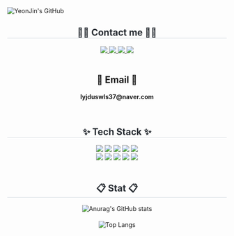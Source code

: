  <div class="header">
      <img src="https://capsule-render.vercel.app/api?type=transparent&fontColor=F5C0CA&text=YeonJin's%20GitHub%20&height=150&fontSize=60&descAlignY=75&descAlign=60" alt="YeonJin's GitHub">
    </div>
<div align= "center">
    <h2 style="border-bottom: 1px solid #d8dee4; color: #282d33;"> 🧑‍💻 Contact me 🧑‍💻 </h2>
    <div align= "center"> <a href=https://lyjduswls.tistory.com> <img src="https://img.shields.io/badge/Tistory-000000?style=for-the-badge&logo=Tistory&logoColor=white&link=https://lyjduswls.tistory.com"> </a>
         <a href=lyjduswls0307@gmail.com> <img src="https://img.shields.io/badge/Notion-000000?style=for-the-badge&logo=Notion&logoColor=white&link=https://steadfast-motion-b2b.notion.site/THE-DEVELOPER-142abc5c9914800f922bcb66c934fedb?pvs=4"> </a>
         <a href=https://www.instagram.com/uniuorh_10> <img src="https://img.shields.io/badge/Instagram-E4405F?style=for-the-badge&logo=Instagram&logoColor=white&link=https://www.instagram.com/uniuorh_10"> </a>
         <a href=mailto:lyjduswls0307@gmail.com> <img src="https://img.shields.io/badge/Gmail-EA4335?style=for-the-badge&logo=Gmail&logoColor=white&link=mailto:lyjduswls0307@gmail.com"> </a>
          </div><br>
    <div align= "center">  </div> 
    <h2 align="center">📧 Email 📧</h2>
<p align="center">
  <Strong>lyjduswls37@naver.com</Strong>
</p><br>
<div align= "center">
    <h2 style="border-bottom: 1px solid #d8dee4; color: #282d33;"> ✨ Tech Stack ✨ </h2>
    <div style="margin: 0 auto; text-align: center;" align= "center"> <img src="https://img.shields.io/badge/Python-3776AB?style=for-the-badge&logo=Python&logoColor=white">
          <img src="https://img.shields.io/badge/Flask-000000?style=for-the-badge&logo=Flask&logoColor=white">
          <img src="https://img.shields.io/badge/MySQL-4479A1?style=for-the-badge&logo=MySQL&logoColor=white">
          <img src="https://img.shields.io/badge/C-A8B9CC?style=for-the-badge&logo=C&logoColor=white">
          <img src="https://img.shields.io/badge/Amazon AWS-232F3E?style=for-the-badge&logo=Amazon AWS&logoColor=white">
          <br/><img src="https://img.shields.io/badge/Java-007396?style=for-the-badge&logo=Java&logoColor=white">
          <img src="https://img.shields.io/badge/Spring-6DB33F?style=for-the-badge&logo=Spring&logoColor=white">
          <img src="https://img.shields.io/badge/Spring Boot-6DB33F?style=for-the-badge&logo=Spring Boot&logoColor=white">
          <img src="https://img.shields.io/badge/Git-F05032?style=for-the-badge&logo=Git&logoColor=white">
          <img src="https://img.shields.io/badge/Github-181717?style=for-the-badge&logo=Github&logoColor=white">
          </div>
    </div><br>
 <div align= "center">
    <h2 style="border-bottom: 1px solid #d8dee4; color: #282d33;"> 📋 Stat 📋 </h2>
    
<div style="display: flex; flex-direction: column; align-items: center;">
  <div style="display: flex; justify-content: center;">
    <img src="https://github-readme-stats.vercel.app/api?username=Lee-yeonjin&show_icons=true&theme=radical" alt="Anurag's GitHub stats" />
  </div>
  <div style="display: flex; justify-content: center; margin-top: 20px;">
    <img src="https://github-readme-stats.vercel.app/api/top-langs/?username=Lee-yeonjin&layout=compact&theme=dracula" alt="Top Langs" />
  </div>
</div>

</div>

